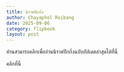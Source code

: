 ```yaml
---
title: นิราศปักกิ่ง
author: Chayaphol Roibang
date: 2025-09-06
category: flipbook
layout: post
---
```


ท่านสามารถคลิกเพื่ออ่านนิราศปักกิ่งฉบับอัปเดตล่าสุดได้ที่นี่
<div class="_df_button df-element df-popup-button" id="book1" source="/assets/nirat-pakking.pdf" data-df-lightbox="button" df-parsed="true">คลิกที่นี่</div>